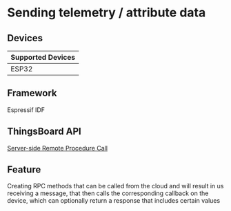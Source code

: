 # Sending telemetry / attribute data

## Devices
| Supported Devices |
|-------------------|
|  ESP32            |

## Framework

Espressif IDF

## ThingsBoard API
[Server-side Remote Procedure Call](https://thingsboard.io/docs/user-guide/rpc/#server-side-rpc)

## Feature
Creating RPC methods that can be called from the cloud and will result in us receiving a message,
that then calls the corresponding callback on the device, which can optionally return a response that includes certain values
